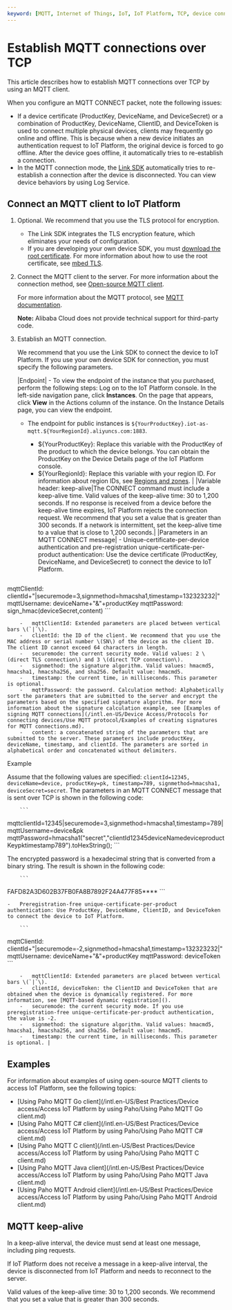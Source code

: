 ```yaml
---
keyword: [MQTT, Internet of Things, IoT, IoT Platform, TCP, device connection, communication]
---
```


# Establish MQTT connections over TCP

This article describes how to establish MQTT connections over TCP by using an MQTT client.

When you configure an MQTT CONNECT packet, note the following issues:

-   If a device certificate \(ProductKey, DeviceName, and DeviceSecret\) or a combination of ProductKey, DeviceName, ClientID, and DeviceToken is used to connect multiple physical devices, clients may frequently go online and offline. This is because when a new device initiates an authentication request to IoT Platform, the original device is forced to go offline. After the device goes offline, it automatically tries to re-establish a connection.
-   In the MQTT connection mode, the [Link SDK](https://www.alibabacloud.com/help/doc-detail/96627.htm) automatically tries to re-establish a connection after the device is disconnected. You can view device behaviors by using Log Service.

## Connect an MQTT client to IoT Platform

1.  Optional. We recommend that you use the TLS protocol for encryption.

    -   The Link SDK integrates the TLS encryption feature, which eliminates your needs of configuration.
    -   If you are developing your own device SDK, you must [download the root certificate](http://aliyun-iot.oss-cn-hangzhou.aliyuncs.com/cert_pub/root.crt). For more information about how to use the root certificate, see [mbed TLS](https://tls.mbed.org/kb/how-to/mbedtls-tutorial).
2.  Connect the MQTT client to the server. For more information about the connection method, see [Open-source MQTT client](https://github.com/mqtt/mqtt.github.io/wiki/libraries).

    For more information about the MQTT protocol, see [MQTT documentation](http://mqtt.org/).

    **Note:** Alibaba Cloud does not provide technical support for third-party code.

3.  Establish an MQTT connection.

    We recommend that you use the Link SDK to connect the device to IoT Platform. If you use your own device SDK for connection, you must specify the following parameters.

    |Endpoint|    -   To view the endpoint of the instance that you purchased, perform the following steps: Log on to the IoT Platform console. In the left-side navigation pane, click **Instances**. On the page that appears, click **View** in the Actions column of the instance. On the Instance Details page, you can view the endpoint.
    -   The endpoint for public instances is `${YourProductKey}.iot-as-mqtt.${YourRegionId}.aliyuncs.com:1883`.
        -   $\{YourProductKey\}: Replace this variable with the ProductKey of the product to which the device belongs. You can obtain the ProductKey on the Device Details page of the IoT Platform console.
        -   $\{YourRegionId\}: Replace this variable with your region ID. For information about region IDs, see [Regions and zones](https://www.alibabacloud.com/help/doc-detail/40654.htm). |
    |Variable header: keep-alive|The CONNECT command must include a keep-alive time. Valid values of the keep-alive time: 30 to 1,200 seconds. If no response is received from a device before the keep-alive time expires, IoT Platform rejects the connection request. We recommend that you set a value that is greater than 300 seconds. If a network is intermittent, set the keep-alive time to a value that is close to 1,200 seconds.|
    |Parameters in an MQTT CONNECT message|    -   Unique-certificate-per-device authentication and pre-registration unique-certificate-per-product authentication: Use the device certificate \(ProductKey, DeviceName, and DeviceSecret\) to connect the device to IoT Platform.

        ```
mqttClientId: clientId+"|securemode=3,signmethod=hmacsha1,timestamp=132323232|"
mqttUsername: deviceName+"&"+productKey
mqttPassword: sign_hmac(deviceSecret,content)
        ```

        -   mqttClientId: Extended parameters are placed between vertical bars \(`|`\).
        -   clientId: the ID of the client. We recommend that you use the MAC address or serial number \(SN\) of the device as the client ID. The client ID cannot exceed 64 characters in length.
        -   securemode: the current security mode. Valid values: 2 \(direct TLS connection\) and 3 \(direct TCP connection\).
        -   signmethod: the signature algorithm. Valid values: hmacmd5, hmacsha1, hmacsha256, and sha256. Default value: hmacmd5.
        -   timestamp: the current time, in milliseconds. This parameter is optional.
        -   mqttPassword: the password. Calculation method: Alphabetically sort the parameters that are submitted to the server and encrypt the parameters based on the specified signature algorithm. For more information about the signature calculation example, see [Examples of signing MQTT connections](/intl.en-US/Device Access/Protocols for connecting devices/Use MQTT protocol/Examples of creating signatures for MQTT connections.md).
        -   content: a concatenated string of the parameters that are submitted to the server. These parameters include productKey, deviceName, timestamp, and clientId. The parameters are sorted in alphabetical order and concatenated without delimiters.
Example

Assume that the following values are specified: `clientId=12345, deviceName=device, productKey=pk, timestamp=789, signmethod=hmacsha1, deviceSecret=secret`. The parameters in an MQTT CONNECT message that is sent over TCP is shown in the following code:

        ```
mqttclientId=12345|securemode=3,signmethod=hmacsha1,timestamp=789|
mqttUsername=device&pk
mqttPassword=hmacsha1("secret","clientId12345deviceNamedeviceproductKeypktimestamp789").toHexString(); 
        ```

The encrypted password is a hexadecimal string that is converted from a binary string. The result is shown in the following code:

        ```
FAFD82A3D602B37FB0FA8B7892F24A477F85****
        ```

    -   Preregistration-free unique-certificate-per-product authentication: Use ProductKey, DeviceName, ClientID, and DeviceToken to connect the device to IoT Platform.

        ```
mqttClientId: clientId+"|securemode=-2,signmethod=hmacsha1,timestamp=132323232|"
mqttUsername: deviceName+"&"+productKey
mqttPassword: deviceToken
        ```

        -   mqttClientId: Extended parameters are placed between vertical bars \(`|`\).
        -   clientId, deviceToken: the ClientID and DeviceToken that are obtained when the device is dynamically registered. For more information, see [MQTT-based dynamic registration]().
        -   securemode: the current security mode. If you use preregistration-free unique-certificate-per-product authentication, the value is -2.
        -   signmethod: the signature algorithm. Valid values: hmacmd5, hmacsha1, hmacsha256, and sha256. Default value: hmacmd5.
        -   timestamp: the current time, in milliseconds. This parameter is optional. |


## Examples

For information about examples of using open-source MQTT clients to access IoT Platform, see the following topics:

-   [Using Paho MQTT Go client](/intl.en-US/Best Practices/Device access/Access IoT Platform by using Paho/Using Paho MQTT Go client.md)
-   [Using Paho MQTT C\# client](/intl.en-US/Best Practices/Device access/Access IoT Platform by using Paho/Using Paho MQTT C# client.md)
-   [Using Paho MQTT C client](/intl.en-US/Best Practices/Device access/Access IoT Platform by using Paho/Using Paho MQTT C client.md)
-   [Using Paho MQTT Java client](/intl.en-US/Best Practices/Device access/Access IoT Platform by using Paho/Using Paho MQTT Java client.md)
-   [Using Paho MQTT Android client](/intl.en-US/Best Practices/Device access/Access IoT Platform by using Paho/Using Paho MQTT Android client.md)

## MQTT keep-alive

In a keep-alive interval, the device must send at least one message, including ping requests.

If IoT Platform does not receive a message in a keep-alive interval, the device is disconnected from IoT Platform and needs to reconnect to the server.

Valid values of the keep-alive time: 30 to 1,200 seconds. We recommend that you set a value that is greater than 300 seconds.

